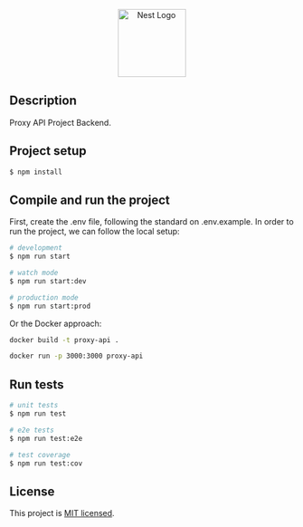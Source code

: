 <p align="center">
  <a href="http://nestjs.com/" target="blank"><img src="https://nestjs.com/img/logo-small.svg" width="120" alt="Nest Logo" /></a>
</p>

## Description

Proxy API Project Backend.

## Project setup

```bash
$ npm install
```

## Compile and run the project

First, create the .env file, following the standard on .env.example.
In order to run the project, we can follow the local setup:

```bash
# development
$ npm run start

# watch mode
$ npm run start:dev

# production mode
$ npm run start:prod
```

Or the Docker approach:

```bash
docker build -t proxy-api .

docker run -p 3000:3000 proxy-api
```

## Run tests

```bash
# unit tests
$ npm run test

# e2e tests
$ npm run test:e2e

# test coverage
$ npm run test:cov
```

## License

This project is [MIT licensed](https://github.com/nestjs/nest/blob/master/LICENSE).
